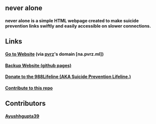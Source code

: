 <h2>never alone</h>
<h4>never alone is a simple HTML webpage created to make suicide prevention links swiftly and easily accessible on slower connections.</h4>
<source media="(min-width:650px)" srcset="img_pink_flowers.jpg">
<source media="(min-width:465px)" srcset="img_white_flower.jpg">
  
<h2>Links</h2>
  
<h4><a href="https://na.pvrz.ml">Go to Website</a> (via <a href=https://github.com/pvrzz>pvrz</a>'s domain [na.pvrz.ml])</h4>

<h4><a href="https://nvralone.github.io/site/">Backup Website (github pages)</a></h4>

<h4><a href="https://988lifeline.org/donate/">Donate to the 988Lifeline (AKA Suicide Prevention Lifeline.)</a></h4>

<h4><a href="https://github.com/nvralone/site/blob/main/CONTRIBUTING.md">Contribute to this repo</a></h3>

<h2>Contributors</h2>

<h4><a href="https://github.com/Ayushhgupta39">Ayushhgupta39</a></h4>
